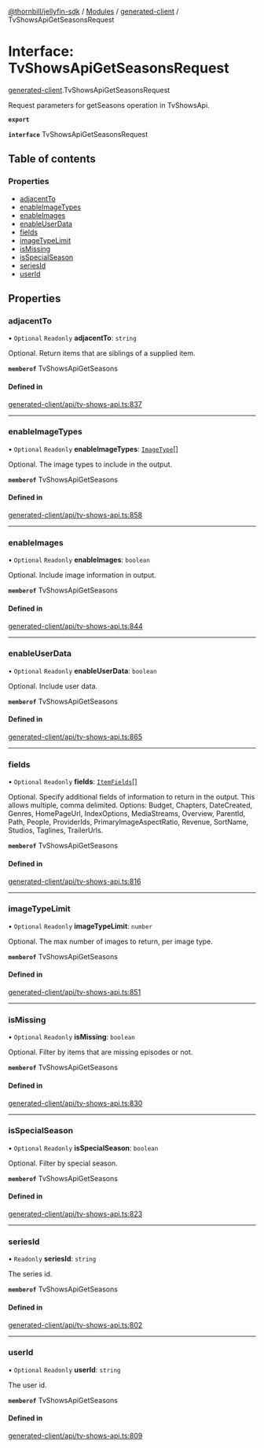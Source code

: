 [@thornbill/jellyfin-sdk](../README.md) / [Modules](../modules.md) / [generated-client](../modules/generated_client.md) / TvShowsApiGetSeasonsRequest

# Interface: TvShowsApiGetSeasonsRequest

[generated-client](../modules/generated_client.md).TvShowsApiGetSeasonsRequest

Request parameters for getSeasons operation in TvShowsApi.

**`export`**

**`interface`** TvShowsApiGetSeasonsRequest

## Table of contents

### Properties

- [adjacentTo](generated_client.TvShowsApiGetSeasonsRequest.md#adjacentto)
- [enableImageTypes](generated_client.TvShowsApiGetSeasonsRequest.md#enableimagetypes)
- [enableImages](generated_client.TvShowsApiGetSeasonsRequest.md#enableimages)
- [enableUserData](generated_client.TvShowsApiGetSeasonsRequest.md#enableuserdata)
- [fields](generated_client.TvShowsApiGetSeasonsRequest.md#fields)
- [imageTypeLimit](generated_client.TvShowsApiGetSeasonsRequest.md#imagetypelimit)
- [isMissing](generated_client.TvShowsApiGetSeasonsRequest.md#ismissing)
- [isSpecialSeason](generated_client.TvShowsApiGetSeasonsRequest.md#isspecialseason)
- [seriesId](generated_client.TvShowsApiGetSeasonsRequest.md#seriesid)
- [userId](generated_client.TvShowsApiGetSeasonsRequest.md#userid)

## Properties

### adjacentTo

• `Optional` `Readonly` **adjacentTo**: `string`

Optional. Return items that are siblings of a supplied item.

**`memberof`** TvShowsApiGetSeasons

#### Defined in

[generated-client/api/tv-shows-api.ts:837](https://github.com/thornbill/jellyfin-sdk-typescript/blob/eb13db7/src/generated-client/api/tv-shows-api.ts#L837)

___

### enableImageTypes

• `Optional` `Readonly` **enableImageTypes**: [`ImageType`](../enums/index.api.ImageType.md)[]

Optional. The image types to include in the output.

**`memberof`** TvShowsApiGetSeasons

#### Defined in

[generated-client/api/tv-shows-api.ts:858](https://github.com/thornbill/jellyfin-sdk-typescript/blob/eb13db7/src/generated-client/api/tv-shows-api.ts#L858)

___

### enableImages

• `Optional` `Readonly` **enableImages**: `boolean`

Optional. Include image information in output.

**`memberof`** TvShowsApiGetSeasons

#### Defined in

[generated-client/api/tv-shows-api.ts:844](https://github.com/thornbill/jellyfin-sdk-typescript/blob/eb13db7/src/generated-client/api/tv-shows-api.ts#L844)

___

### enableUserData

• `Optional` `Readonly` **enableUserData**: `boolean`

Optional. Include user data.

**`memberof`** TvShowsApiGetSeasons

#### Defined in

[generated-client/api/tv-shows-api.ts:865](https://github.com/thornbill/jellyfin-sdk-typescript/blob/eb13db7/src/generated-client/api/tv-shows-api.ts#L865)

___

### fields

• `Optional` `Readonly` **fields**: [`ItemFields`](../enums/index.api.ItemFields.md)[]

Optional. Specify additional fields of information to return in the output. This allows multiple, comma delimited. Options: Budget, Chapters, DateCreated, Genres, HomePageUrl, IndexOptions, MediaStreams, Overview, ParentId, Path, People, ProviderIds, PrimaryImageAspectRatio, Revenue, SortName, Studios, Taglines, TrailerUrls.

**`memberof`** TvShowsApiGetSeasons

#### Defined in

[generated-client/api/tv-shows-api.ts:816](https://github.com/thornbill/jellyfin-sdk-typescript/blob/eb13db7/src/generated-client/api/tv-shows-api.ts#L816)

___

### imageTypeLimit

• `Optional` `Readonly` **imageTypeLimit**: `number`

Optional. The max number of images to return, per image type.

**`memberof`** TvShowsApiGetSeasons

#### Defined in

[generated-client/api/tv-shows-api.ts:851](https://github.com/thornbill/jellyfin-sdk-typescript/blob/eb13db7/src/generated-client/api/tv-shows-api.ts#L851)

___

### isMissing

• `Optional` `Readonly` **isMissing**: `boolean`

Optional. Filter by items that are missing episodes or not.

**`memberof`** TvShowsApiGetSeasons

#### Defined in

[generated-client/api/tv-shows-api.ts:830](https://github.com/thornbill/jellyfin-sdk-typescript/blob/eb13db7/src/generated-client/api/tv-shows-api.ts#L830)

___

### isSpecialSeason

• `Optional` `Readonly` **isSpecialSeason**: `boolean`

Optional. Filter by special season.

**`memberof`** TvShowsApiGetSeasons

#### Defined in

[generated-client/api/tv-shows-api.ts:823](https://github.com/thornbill/jellyfin-sdk-typescript/blob/eb13db7/src/generated-client/api/tv-shows-api.ts#L823)

___

### seriesId

• `Readonly` **seriesId**: `string`

The series id.

**`memberof`** TvShowsApiGetSeasons

#### Defined in

[generated-client/api/tv-shows-api.ts:802](https://github.com/thornbill/jellyfin-sdk-typescript/blob/eb13db7/src/generated-client/api/tv-shows-api.ts#L802)

___

### userId

• `Optional` `Readonly` **userId**: `string`

The user id.

**`memberof`** TvShowsApiGetSeasons

#### Defined in

[generated-client/api/tv-shows-api.ts:809](https://github.com/thornbill/jellyfin-sdk-typescript/blob/eb13db7/src/generated-client/api/tv-shows-api.ts#L809)
